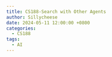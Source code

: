 ```yaml
---
title: CS188-Search with Other Agents
author: Sillycheese
date: 2024-05-11 12:00:00 +0800
categories:
  - CS188
tags:
  - AI
---
```


